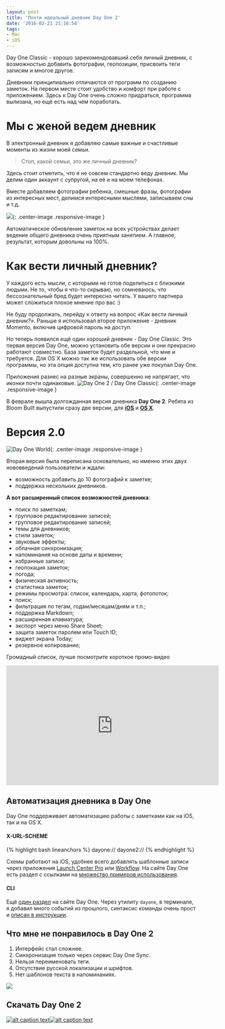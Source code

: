 ```yaml
---
layout: post
title: 'Почти идеальный дневник Day One 2'
date: '2016-02-21 21:16:58'
tags:
- Mac
- iOS
---
```


Day One Classic - хорошо зарекомендовавший себя личный дневник, с возможностью добавить фотографии, геопозиции, присвоить теги записям и многое другое.

Дневники принципиально отличаются от программ по созданию заметок.
На первом месте стоит удобство и комфорт при работе с приложением. Здесь к Day One очень сложно придраться, программа вылизана, но ещё есть над чем поработать.

# Мы с женой ведем дневник
В электронный дневник я добавляю самые важные и счастливые моменты из жизни моей семьи.
<blockquote>
Стоп, какой семьи, это же личный дневник?
</blockquote>

Здесь стоит отметить, что я не совсем стандартно веду дневник. Мы делим один аккаунт с супругой, на её и на моем телефонах.

Вместе добавляем фотографии ребенка, смешные фразы, фотографии из интересных мест, делимся интересными мыслями, записываем сны и т.д.

![](/images/2016/02/DayOne_mac-note.png){: .center-image .responsive-image }

Автоматическое обновление заметок на всех устройствах делает ведение общего дневника очень приятным занятием. А главное, результат, которым довольны на 100%.


# Как вести личный дневник?
У каждого есть мысли, с которыми не готов поделиться с близкими людьми. Не то, чтобы я что-то скрываю, но сомневаюсь, что бессознательный бред будет интересно читать. У вашего партнера может сложиться плохое мнение про вас :)

Не буду продолжать, перейду к ответу на вопрос «Как вести личный дневник?».  Раньше я использовал второе приложение - дневник Momento, включив цифровой пароль на доступ.

Но теперь появился ещё один хороший дневник - Day One Classic. Это первая версия Day One, можно установить обе версии и они прекрасно работают совместно. База заметок будет раздельной, что мне и требуется. Для OS X можно так же использовать обе версии программы,
но эта опция доступна тем, кто ранее уже покупал Day One.

Приложения разнес на разные экраны, совершенно не напрягает, что иконки почти одинаковые.
![](/images/2016/02/dayones_logo.png "Day One 2 / Day One Classic"){: .center-image .responsive-image }

В феврале вышла долгожданная версия дневника **Day One 2**. Ребята из Bloom Built выпустили сразу две версии, для [**iOS**](https://geo.itunes.apple.com/ru/app/day-one-2-journal-+-notes/id1044867788?mt=8&uo=4&at=1001l9qh&ct=blog) и [**OS X**](https://itunes.apple.com/ru/app/day-one/id1055511498?mt=12&uo=4&at=1001l9qh&ct=blog).


# Версия 2.0
![](/images/2016/02/dayone2-devices_03.jpg "Day One World"){: .center-image .responsive-image }

Вторая версия была переписана основательно, но именно этих двух нововведений пользователи и ждали:

- возможность добавить до 10 фотографий к заметке;  
- поддержка нескольких дневников.

**А вот расширенный список возможностей дневника**:

- поиск по заметкам;  
- групповое редактирование записей;  
- групповое редактирование записей;  
- темы для дневников;  
- стили заметок;
- звуковые эффекты;
- облачная синхронизация;
- напоминания на основе даты и времени;
- избранные записи;
- геолокация заметок;
- погода;
- физическая активность;
- статистика заметок;
- режимы просмотра: список, календарь, карта, фотопоток;
- поиск;
- фильтрация по тегам, годам/месяцам/дням и т.п.;
- поддержка Markdown;
- расширенная клавиатура;
- экспорт через меню Share Sheet;
- защита заметок паролем или Touch ID;
- виджет экрана Today;
- резервное копирование;

Громадный список, лучше посмотрите короткое промо-видео
<iframe width="560" height="315" src="https://www.youtube.com/embed/JrxT1475KNs" frameborder="0" allowfullscreen></iframe>

## Автоматизация дневника в Day One
Day One поддерживает автоматизацию работы с заметками как на iOS, так и на OS X.

#### X-URL-SCHEME
{% highlight bash lineanchors %}
dayone://
dayone2://
{% endhighlight %}

Схемы работают на iOS, удобнее всего добавлять шаблонные записи через приложения [Launch Center Pro](https://geo.itunes.apple.com/ru/app/launch-center-pro-shortcut/id532016360?mt=8&at=1001l9qh&ct=blog) или [Workflow](https://geo.itunes.apple.com/ru/app/workflow-powerful-automation/id915249334?mt=8&uo=4&at=1001l9qh&ct=blog). На сайте Day One есть раздел с ссылками на [множество примеров использования](http://dayoneapp.com/templates/).



#### CLI
Ещё [один раздел](http://help.dayoneapp.com/day-one-tools/) на сайте Day One. Через утилиту `dayone`, в терминале, я добавил много событий из прошлого, синтаксис команды очень прост и [описан в инструкции](http://dayoneapp.com/tools/cli-man/).


## Что мне не понравилось в Day One 2
1. Интерфейс стал сложнее.
2. Синхронизация только через сервис Day One Sync.
3. Нельзя переименовать теги.
4. Отсутствие русской локализации и шрифтов.
5. Нет шаблонов текста в напоминаниях.

![](/images/2016/02/dayone_compare.gif)


## Скачать Day One 2
[![alt caption text](/images/2016/02/DayOneIOS2.png "iOS")](https://geo.itunes.apple.com/ru/app/day-one-2-journal-+-notes/id1044867788?mt=8&uo=4&at=1001l9qh&ct=blog)[![alt caption text](/images/2016/02/DayOneMac2.png "OS X")](https://itunes.apple.com/ru/app/day-one/id1055511498?mt=12&uo=4&at=1001l9qh&ct=blog)


